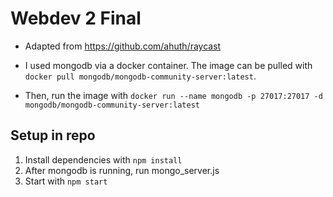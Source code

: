 # Webdev 2 Final

- Adapted from https://github.com/ahuth/raycast

- I used mongodb via a docker container. The image can be pulled with `docker pull mongodb/mongodb-community-server:latest`.
- Then, run the image with `docker run --name mongodb -p 27017:27017 -d mongodb/mongodb-community-server:latest`

## Setup in repo
1. Install dependencies with `npm install`
2. After mongodb is running, run mongo_server.js
3. Start with `npm start`
